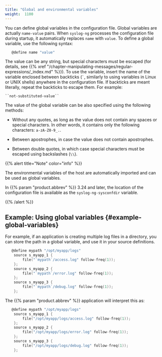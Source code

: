 ```yaml
---
title: "Global and environmental variables"
weight:  1100
---
```

<!-- DISCLAIMER: This file is based on the syslog-ng Open Source Edition documentation https://github.com/balabit/syslog-ng-ose-guides/commit/2f4a52ee61d1ea9ad27cb4f3168b95408fddfdf2 and is used under the terms of The syslog-ng Open Source Edition Documentation License. The file has been modified by Axoflow. -->

You can define global variables in the configuration file. Global variables are actually `name-value` pairs. When `syslog-ng` processes the configuration file during startup, it automatically replaces ``name`` with `value`. To define a global variable, use the following syntax:

```c
   @define name "value"
```

The value can be any string, but special characters must be escaped (for details, see {{% xref "/chapter-manipulating-messages/regular-expressions/_index.md" %}}). To use the variable, insert the name of the variable enclosed between backticks (<code>`</code>, similarly to using variables in Linux or UNIX shells) anywhere in the configuration file. If backticks are meant literally, repeat the backticks to escape them. For example:

```
``not-substituted-value``
```

The value of the global variable can be also specified using the following methods:

  - Without any quotes, as long as the value does not contain any spaces or special characters. In other words, it contains only the following characters: `a-zA-Z0-9_.`.

  - Between apostrophes, in case the value does not contain apostrophes.

  - Between double quotes, in which case special characters must be escaped using backslashes (`\\`).

{{% alert title="Note" color="info" %}}

The environmental variables of the host are automatically imported and can be used as global variables.

In {{% param "product.abbrev" %}} 3.24 and later, the location of the configuration file is available as the ``syslog-ng-sysconfdir`` variable.

{{% /alert %}}


## Example: Using global variables {#example-global-variables}

For example, if an application is creating multiple log files in a directory, you can store the path in a global variable, and use it in your source definitions.

```c
   @define mypath "/opt/myapp/logs"
    source s_myapp_1 {
        file("`mypath`/access.log" follow-freq(1));
    };
    source s_myapp_2 {
        file("`mypath`/error.log" follow-freq(1));
    };
    source s_myapp_3 {
        file("`mypath`/debug.log" follow-freq(1));
    };
```

The {{% param "product.abbrev" %}} application will interpret this as:

```c
   @define mypath "/opt/myapp/logs"
    source s_myapp_1 {
        file("/opt/myapp/logs/access.log" follow-freq(1));
    };
    source s_myapp_2 {
        file("/opt/myapp/logs/error.log" follow-freq(1));
    };
    source s_myapp_3 {
        file("/opt/myapp/logs/debug.log" follow-freq(1));
    };
```

